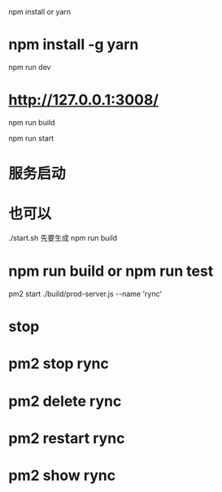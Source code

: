 

npm install 
or
yarn
# npm install -g yarn

npm run dev 
# http://127.0.0.1:3008/

npm run build

npm run start 
# 服务启动

# 也可以
./start.sh
先要生成 npm run build

# npm run build or npm run test
pm2 start ./build/prod-server.js --name 'rync'
# stop
# pm2 stop rync
# pm2 delete rync
# pm2 restart rync
# pm2 show rync

